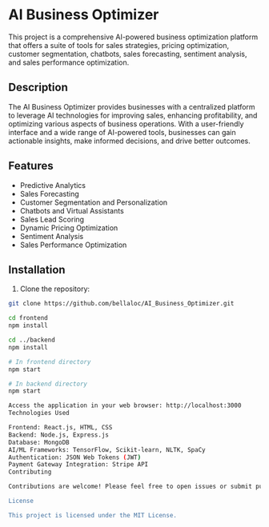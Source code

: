 # AI Business Optimizer

This project is a comprehensive AI-powered business optimization platform that offers a suite of tools for sales strategies, pricing optimization, customer segmentation, chatbots, sales forecasting, sentiment analysis, and sales performance optimization.

## Description

The AI Business Optimizer provides businesses with a centralized platform to leverage AI technologies for improving sales, enhancing profitability, and optimizing various aspects of business operations. With a user-friendly interface and a wide range of AI-powered tools, businesses can gain actionable insights, make informed decisions, and drive better outcomes.

## Features

- Predictive Analytics
- Sales Forecasting
- Customer Segmentation and Personalization
- Chatbots and Virtual Assistants
- Sales Lead Scoring
- Dynamic Pricing Optimization
- Sentiment Analysis
- Sales Performance Optimization

## Installation

1. Clone the repository:

```bash
git clone https://github.com/bellaloc/AI_Business_Optimizer.git

cd frontend
npm install

cd ../backend
npm install

# In frontend directory
npm start

# In backend directory
npm start

Access the application in your web browser: http://localhost:3000
Technologies Used

Frontend: React.js, HTML, CSS
Backend: Node.js, Express.js
Database: MongoDB
AI/ML Frameworks: TensorFlow, Scikit-learn, NLTK, SpaCy
Authentication: JSON Web Tokens (JWT)
Payment Gateway Integration: Stripe API
Contributing

Contributions are welcome! Please feel free to open issues or submit pull requests for any improvements or features you'd like to see added to the project.

License

This project is licensed under the MIT License.
